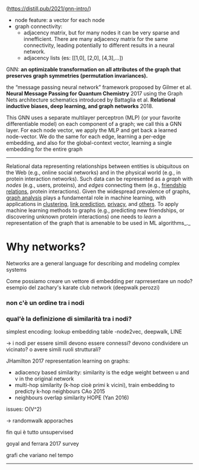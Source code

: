 (https://distill.pub/2021/gnn-intro/)

- node feature: a vector for each node
- graph connectivity: 
	- adjacency matrix, but for many nodes it can be very sparse and innefficient. There are many adjacency matrix for the same connectivity, leading potentially to different results in a neural network.
	- adjacency lists (es: [[1,0], [2,0], [4,3],...])

GNN: **an optimizable transformation on all attributes of the graph that preserves graph symmetries (permutation invariances).**

the “message passing neural network” framework proposed by Gilmer et al. **Neural Message Passing for Quantum Chemistry** 2017
using the Graph Nets architecture schematics introduced by Battaglia et al.
**Relational inductive biases, deep learning, and graph networks**  2018.

This GNN uses a separate multilayer perceptron (MLP) (or your favorite differentiable model) on each component of a graph; we call this a GNN layer. For each node vector, we apply the MLP and get back a learned node-vector. We do the same for each edge, learning a per-edge embedding, and also for the global-context vector, learning a single embedding for the entire graph


----

Relational data representing relationships between entities is ubiquitous on the Web (e.g., online social networks) and in the physical world (e.g., in protein interaction networks). Such data can be represented as a _graph_ with _nodes_ (e.g., users, proteins), and _edges_ connecting them (e.g., [friendship relations](https://ai.googleblog.com/2016/09/research-from-vldb-2016-improved-friend.html), protein interactions). Given the widespread prevalence of graphs, [graph analysis](https://ai.google/research/teams/algorithms-optimization/graph-mining/) plays a fundamental role in machine learning, with applications in [clustering](https://ai.googleblog.com/2018/03/balanced-partitioning-and-hierarchical.html), [link prediction](https://ai.googleblog.com/2016/09/research-from-vldb-2016-improved-friend.html), [privacy](https://ai.googleblog.com/2015/08/kdd-2015-best-research-paper-award.html), and [others](https://ai.googleblog.com/2017/08/google-at-kdd17-graph-mining-and-beyond.html). To apply machine learning methods to graphs (e.g., predicting new friendships, or discovering unknown protein interactions) one needs to _learn_ a representation of the graph that is amenable to be used in ML algorithms_._


# Why networks?
Networks are a general language for describing and modeling complex systems


Come possiamo creare un vettore di embedding per raprresentare un nodo?
esempio del zachary's karate club network (deepwalk perozzi)

### non c'è un ordine tra i nodi

### qual'è la definizione di similarità tra i nodi?

simplest encoding: lookup embedding table
	-node2vec, deepwalk, LINE

-> i nodi per essere simili devono  essere connessi? devono condividere un vicinato? o avere simili ruoli strutturali?

JHamilton 2017 representation learning on graphs:
- adiacency based similarity: 	similarity is the edge weight between u and v in the original network
- multi-hop similarity  (k-hop cioè primi k vicini), train embedding to predicty k-hop neighbours  CAo 2015
- neighbours overlap similarity  HOPE (Yan 2016)

issues: O(V^2)

-> randomwalk apporaches

fin qui è tutto unsupervised

goyal and ferrara 2017 survey


grafi che variano nel tempo

---


